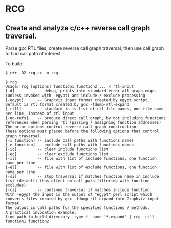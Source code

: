# RCG
## Create and analyze c/c++ reverse call graph traversal.

Parse gcc RTL files, create reverse call graph traversal, then use call graph to find call path of interest.

To build:
  
    $ c++ -O2 rcg.cc -o rcg

    $ rcg
    Usage: rcg [options] function1 function2 ... < rtl-input
    [-d]          -- debug, prints into standard error all graph edges (unless invoked with -egypt) and include / exclude processing
    [-egypt]      -- Graphviz input format created by egypt script. Default is rtl format created by gcc -fdump-rtl-expand
    [-rtll]       -- standard in is list of rtl file names, one file name per line, instead of rtl input
    [-no-refs]    -- produce direct call graph, by not including functions references when parsing rtl (passing / assigning function addresses)
    The prior options control reverse call graph construction.
    These options must placed before the following options that control graph traversal.
    [-i function] -- include call paths with functions names
    [-e function] -- exclude call paths with functions names
    [-ic]         -- clear include functions list
    [-ec]         -- clear exclude functions list
    [-il]         -- file with list of include functions, one function name per line
    [-el]         -- file with list of exclude functions, one function name per line
    [-si]         -- stop traversal if matches function name in include list (default) (has effect on call path filtering with function excludes)
    [-ci]         -- continue traversal if matches include function
    With -egypt the input is the output of "egypt" perl script which converts files created by gcc -fdump-rtl-expand into Graphviz input format.
    The output is call paths for the specified functions / methods.
    A practical invocation example:
    find path_to_build_directory -type f -name '*.expand' | rcg -rtll function1 function2
